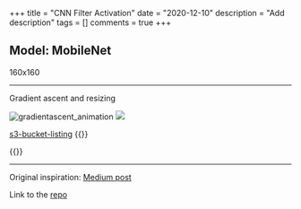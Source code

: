+++
title = "CNN Filter Activation"
date = "2020-12-10"
description = "Add description"
tags = []
comments = true
+++

## Model: MobileNet
160x160

---
Gradient ascent and resizing

![gradientascent_animation](/posts/filteractivation/final.gif)
<img src="/posts/filteractivation/final.gif" />

<a href="https://github.com/rufuspollock/s3-bucket-listing">s3-bucket-listing</a>
{{<rawhtml>}}
<div id="navigation"></div>
<div id="listing"></div>

<!-- add jQuery - if you already have it just ignore this line -->
<script type="text/javascript" src="https://ajax.googleapis.com/ajax/libs/jquery/3.1.1/jquery.min.js"></script>

<!-- the JS variables for the listing -->
<script type="text/javascript">
  // var S2BL_IGNORE_PATH = true;
  var BUCKET_NAME = 'filter-activation';
  // var BUCKET_URL = 'https://filter-activation.eu-central-1.amazonaws.com';
  // var S3B_ROOT_DIR = '/';
  // var S3B_SORT = 'DEFAULT';
  // var EXCLUDE_FILE = 'index.html';  // change to array to exclude multiple files
  // var AUTO_TITLE = true;
  var S3_REGION = 'eu-central-1'; // for us-east-1
</script>

<!-- the JS to the do the listing -->
<script type="text/javascript" src="https://rufuspollock.github.io/s3-bucket-listing/list.js"></script>

{{</rawhtml>}}

---
Original inspiration: [Medium post](https://towardsdatascience.com/how-to-visualize-convolutional-features-in-40-lines-of-code-70b7d87b0030)

Link to the [repo](#)
